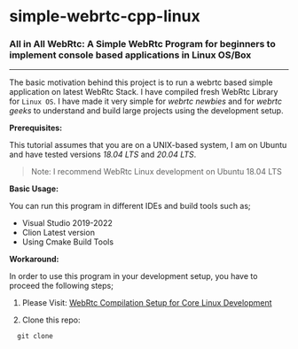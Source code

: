 # simple-webrtc-cpp-linux

### All in All WebRtc: A Simple WebRtc Program for beginners to implement console based applications in Linux OS/Box

-------

The basic motivation behind this project is to run a webrtc based simple application on latest WebRtc Stack. I have compiled fresh WebRtc Library for `Linux OS`.
I have made it very simple for *webrtc newbies* and for *webrtc geeks* to understand and build large projects using the development setup.

**Prerequisites:**

This tutorial assumes that you are on a UNIX-based system, I am on Ubuntu and have tested versions *18.04 LTS* and *20.04 LTS*.

> Note: I recommend WebRtc Linux development on Ubuntu 18.04 LTS


**Basic Usage:**

You can run this program in different IDEs and build tools such as;

- Visual Studio 2019-2022
- Clion Latest version
- Using Cmake Build Tools

**Workaround:**

In order to use this program in your development setup, you have to proceed the following steps;

1. Please Visit: [WebRtc Compilation Setup for Core Linux Development]()


2. Clone this repo:

```
  git clone 

```
